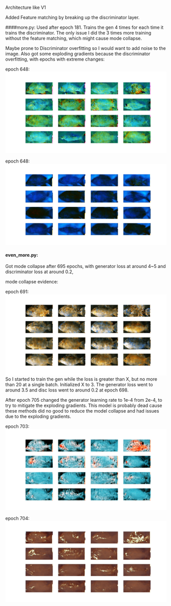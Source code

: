 Architecture like V1

Added Feature matching by breaking up the discriminator layer.

####more.py:
Used after epoch 181.
Trains the gen 4 times for each time it trains the discriminator.
The only issue I did the 3 times more training without the feature matching, which might cause mode collapse.

Maybe prone to Discriminator overfitting so I would want to add noise to the image. 
Also got some exploding gradients because the discriminator overfitting, with epochs with extreme changes:

epoch 648:
![](./readme_images/image_at_epoch_0648.png)

epoch 648:
![](./readme_images/image_at_epoch_0649.png)

#### even_more.py:
Got mode collapse after 695 epochs, with generator loss at around 4~5 and discriminator loss at around 0.2,

mode collapse evidence:
 
epoch 691:
![](./readme_images/image_at_epoch_0691.png)
So I started to train the gen while the loss is greater than X, but no more than 20 at a single batch.
Initialized X to 3.
The generator loss went to around 3.5 and disc loss went to around 0.2 at epoch 698.

After epoch 705 changed the generator learning rate to 1e-4 from 2e-4, to try to mitigate the exploding gradients.
This model is probably dead cause these methods did no good to reduce the model collapse and had issues due to the exploding gradients.

epoch 703:
![](./readme_images/image_at_epoch_0703.png)

epoch 704:
![](./readme_images/image_at_epoch_0704.png)